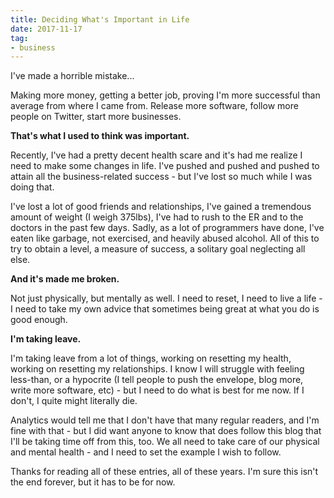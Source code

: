 ```yaml
---
title: Deciding What's Important in Life
date: 2017-11-17
tag:
- business
---
```

I've made a horrible mistake...

<!--more-->

Making more money, getting a better job, proving I'm more successful than average from where I came from.  Release more software, follow more people on Twitter, start more businesses.

**That's what I used to think was important.**

Recently, I've had a pretty decent health scare and it's had me realize I need to make some changes in life.  I've pushed and pushed and pushed to attain all the business-related success - but I've lost so much while I was doing that.  

I've lost a lot of good friends and relationships, I've gained a tremendous amount of weight (I weigh 375lbs), I've had to rush to the ER and to the doctors in the past few days.  Sadly, as a lot of programmers have done, I've eaten like garbage, not exercised, and heavily abused alcohol.  All of this to try to obtain a level, a measure of success, a solitary goal neglecting all else.

**And it's made me broken.**

Not just physically, but mentally as well.  I need to reset, I need to live a life - I need to take my own advice that sometimes being great at what you do is good enough.

**I'm taking leave.**

I'm taking leave from a lot of things, working on resetting my health, working on resetting my relationships.  I know I will struggle with feeling less-than, or a hypocrite (I tell people to push the envelope, blog more, write more software, etc) - but I need to do what is best for me now.  If I don't, I quite might literally die.

Analytics would tell me that I don't have that many regular readers, and I'm fine with that - but I did want anyone to know that does follow this blog that I'll be taking time off from this, too.  We all need to take care of our physical and mental health - and I need to set the example I wish to follow.

Thanks for reading all of these entries, all of these years.  I'm sure this isn't the end forever, but it has to be for now.